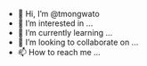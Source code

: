 - 👋 Hi, I’m @tmongwato
- 👀 I’m interested in ...
- 🌱 I’m currently learning ...
- 💞️ I’m looking to collaborate on ...
- 📫 How to reach me ...

<!---
tmongwato/tmongwato is a ✨ special ✨ repository because its `README.md` (this file) appears on your GitHub profile.
You can click the Preview link to take a look at your changes.
--->
